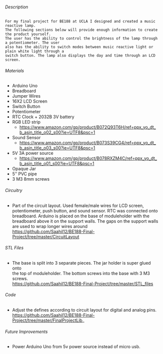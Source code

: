 ###### Description 
	For my final project for BE188 at UCLA I designed and created a music reactive lamp.   
	The following sections below will provide enough information to create the product yourself.   
	The user has the ability to control the brightness of the lamp through a potentiometer. The user   
	also has the ability to switch modes between music reactive light or plain white light through a   
	switch button. The lamp also displays the day and time through an LCD screen.    

###### Materials
-	Arduino Uno  
-	Breadboard  
-	Jumper Wires  
-	16X2 LCD Screen  
-	Switch Button  
-	Potentiometer  
-	RTC Clock + 2032B 3V battery  
-	RGB LED strip   
	-	https://www.amazon.com/gp/product/B072Q93T6H/ref=ppx_yo_dt_b_asin_title_o02_s00?ie=UTF8&psc=1  
-	Sound Sensor  
	-	https://www.amazon.com/gp/product/B073S39CG4/ref=ppx_yo_dt_b_asin_title_o03_s00?ie=UTF8&psc=1  
-	5V 3A power source   
	- https://www.amazon.com/gp/product/B078RXZM4C/ref=ppx_yo_dt_b_asin_title_o01_s00?ie=UTF8&psc=1  
-	Opaque Jar    
-	5’’ PVC pipe    
-	3 M3 8mm screws    

###### Circuitry
-	Part of the circuit layout. Used female/male wires for LCD screen, potentiometer, push 
	button, and sound sensor. RTC was connected onto breadboard. Arduino is placed on the base 
	of moduleholder with the breadboard above it on the support walls. The gaps on the support 
	walls are used to wrap longer wires around  
	https://github.com/Saahil12/BE188-Final-Project/tree/master/CircuitLayout
	
###### STL Files
-
	The base is split into 3 separate pieces. The jar holder is super glued onto   
	the top of moduleholder. The bottom screws into the base with 3 M3 screws.   
	https://github.com/Saahil12/BE188-Final-Project/tree/master/STL_files

###### Code
-
 	Adjust the defines according to circuit layout for digital and analog pins.   
	https://github.com/Saahil12/BE188-Final-Project/tree/master/FinalProjectLib_  
	
###### Future Improvements 
-	Power Arduino Uno from 5v power source instead of micro usb.


